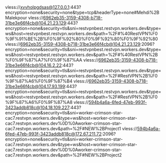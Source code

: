 vless://xvvholpgdsas@127.0.0.1:443?encryption=none&security=none&type=tcp&headerType=none#Mehdi%2BMalekpour
vless://6962eb35-3159-4308-b718-31be3e66f4cb@104.21.23.129:443?encryption=none&security=tls&sni=restvpnbest.restvpn.workers.dev&type=ws&host=restvpnbest.restvpn.workers.dev&path=%2F#%40RestVPN%F0%9F%91%BE%2B%F0%9F%92%80%F0%9F%92%80%F0%9F%92%80
vless://6962eb35-3159-4308-b718-31be3e66f4cb@104.21.23.129:2096?encryption=none&security=tls&sni=restvpnbest.restvpn.workers.dev&type=ws&host=restvpnbest.restvpn.workers.dev&path=%2F#%40RestVPN%2B%F0%9F%87%A7%F0%9F%87%AA
vless://6962eb35-3159-4308-b718-31be3e66f4cb@104.16.2.22:443?encryption=none&security=tls&sni=restvpnbest.restvpn.workers.dev&type=ws&host=restvpnbest.restvpn.workers.dev&path=%2F#RestVPN%2B%F0%9F%87%A6%F0%9F%87%B4
vless://6962eb35-3159-4308-b718-31be3e66f4cb@104.17.93.199:443?encryption=none&security=tls&sni=restvpnbest.restvpn.workers.dev&type=ws&host=restvpnbest.restvpn.workers.dev&path=%2F#RestVPN%2B%F0%9F%87%A6%F0%9F%87%A8
vless://594b4a6a-6fed-47eb-993f-3423addb818c@104.18.109.227:443?encryption=none&security=tls&sni=worker-crimson-star-cac7.restvpn.workers.dev&type=ws&host=worker-crimson-star-cac7.restvpn.workers.dev%0D%0Aworker-crimson-star-cac7.restvpn.workers.dev&path=%2F#NEW%2BProject1
vless://594b4a6a-6fed-47eb-993f-3423addb818c@172.67.211.72:2096?encryption=none&security=tls&sni=worker-crimson-star-cac7.restvpn.workers.dev&type=ws&host=worker-crimson-star-cac7.restvpn.workers.dev%0D%0Aworker-crimson-star-cac7.restvpn.workers.dev&path=%2F#NEW%2BProject2
